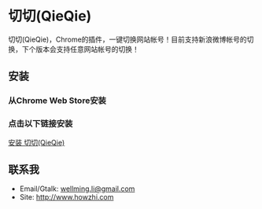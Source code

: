 切切(QieQie)
=============

切切(QieQie)，Chrome的插件，一键切换网站帐号！目前支持新浪微博帐号的切换，下个版本会支持任意网站帐号的切换！

安装
----

### 从Chrome Web Store安装

### 点击以下链接安装

[安装 切切(QieQie)](http://)


联系我
------

* Email/Gtalk: wellming.li@gmail.com
* Site: http://www.howzhi.com



